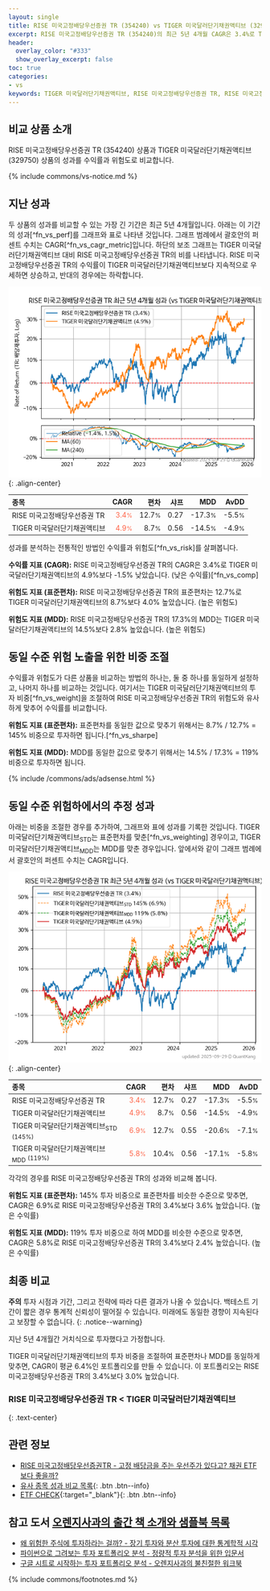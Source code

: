 ```yaml
---
layout: single
title: RISE 미국고정배당우선증권 TR (354240) vs TIGER 미국달러단기채권액티브 (329750)
excerpt: RISE 미국고정배당우선증권 TR (354240)의 최근 5년 4개월 CAGR은 3.4%로 TIGER 미국달러단기채권액티브 (329750)의 4.9%보다 -1.5% 낮았습니다.
header:
  overlay_color: "#333"
  show_overlay_excerpt: false
toc: true
categories:
- vs
keywords: TIGER 미국달러단기채권액티브, RISE 미국고정배당우선증권 TR, RISE 미국고정배당우선증권 TR TIGER 미국달러단기채권액티브 비교, 354240, 329750, 354240 354240 비교
---
```


## 비교 상품 소개


RISE 미국고정배당우선증권 TR (354240) 상품과 TIGER 미국달러단기채권액티브 (329750) 상품의 성과를 수익률과 위험도로 비교합니다.





{% include commons/vs-notice.md %}

## 지난 성과

두 상품의 성과를 비교할 수 있는 가장 긴 기간은 최근 5년 4개월입니다. 아래는 이 기간의 성과[^fn_vs_perf]를 그래프와 표로 나타낸 것입니다.
그래프 범례에서 괄호안의 퍼센트 수치는 CAGR[^fn_vs_cagr_metric]입니다.
하단의 보조 그래프는 TIGER 미국달러단기채권액티브 대비 RISE 미국고정배당우선증권 TR의 비를 나타냅니다.
RISE 미국고정배당우선증권 TR의 수익률이 TIGER 미국달러단기채권액티브보다 지속적으로 우세하면 상승하고, 반대의 경우에는 하락합니다.

![RISE 미국고정배당우선증권 TR](/vs/images/354240-vs-329750_dual.png){: .align-center}

| **종목** | **CAGR** | **편차** | **샤프** | **MDD** | **AvDD** |
| :------------ | ------: | -----------: | -------: | ------: | -------: |
| RISE 미국고정배당우선증권 TR | <span style="color: tomato">3.4<small>%</small></span> | 12.7<small>%</small> | 0.27 | -17.3<small>%</small> | -5.5<small>%</small> |
| TIGER 미국달러단기채권액티브 | <span style="color: tomato">4.9<small>%</small></span> | 8.7<small>%</small> | 0.56 | -14.5<small>%</small> | -4.9<small>%</small> |

<!-- more -->


성과를 분석하는 전통적인 방법인 수익률과 위험도[^fn_vs_risk]를 살펴봅니다.

**수익률 지표 (CAGR):** RISE 미국고정배당우선증권 TR의 CAGR은 3.4%로 TIGER 미국달러단기채권액티브의 4.9%보다 -1.5% 낮았습니다. (낮은 수익률)[^fn_vs_comp]

**위험도 지표 (표준편차):** RISE 미국고정배당우선증권 TR의 표준편차는 12.7%로 TIGER 미국달러단기채권액티브의 8.7%보다 4.0% 높았습니다. (높은 위험도)

**위험도 지표 (MDD):** RISE 미국고정배당우선증권 TR의 17.3%의 MDD는 TIGER 미국달러단기채권액티브의 14.5%보다 2.8% 높았습니다. (높은 위험도)



## 동일 수준 위험 노출을 위한 비중 조절

수익률과 위험도가 다른 상품을 비교하는 방법의 하나는, 둘 중 하나를 동일하게 설정하고, 나머지 하나를 비교하는 것입니다.
여기서는 TIGER 미국달러단기채권액티브의 투자 비중[^fn_vs_weight]을 조절하여 RISE 미국고정배당우선증권 TR의 위험도와 유사하게 맞추어 수익률를 비교합니다.

**위험도 지표 (표준편차):** 표준편차를 동일한 값으로 맞추기 위해서는 8.7% / 12.7% = 145% 비중으로 투자하면 됩니다.[^fn_vs_sharpe]

**위험도 지표 (MDD):** MDD를 동일한 값으로 맞추기 위해서는 14.5% / 17.3% = 119% 비중으로 투자하면 됩니다.


{% include /commons/ads/adsense.html %}



## 동일 수준 위험하에서의 추정 성과

아래는 비중을 조절한 경우를 추가하여, 그래프와 표에 성과를 기록한 것입니다.
TIGER 미국달러단기채권액티브<sub>STD</sub>는 표준편차를 맞춘[^fn_vs_weighting] 경우이고, TIGER 미국달러단기채권액티브<sub>MDD</sub>는 MDD를 맞춘 경우입니다.
앞에서와 같이 그래프 범례에서 괄호안의 퍼센트 수치는 CAGR입니다.


![RISE 미국고정배당우선증권 TR](/vs/images/354240-vs-329750.png){: .align-center}



| **종목** | **CAGR** | **편차** | **샤프** | **MDD** | **AvDD** |
| :------------ | ------: | -----------: | -------: | ------: | -------: |
| RISE 미국고정배당우선증권 TR | <span style="color: tomato">3.4<small>%</small></span> | 12.7<small>%</small> | 0.27 | -17.3<small>%</small> | -5.5<small>%</small> |
| TIGER 미국달러단기채권액티브 | <span style="color: tomato">4.9<small>%</small></span> | 8.7<small>%</small> | 0.56 | -14.5<small>%</small> | -4.9<small>%</small> |
| TIGER 미국달러단기채권액티브<sub>STD</sub> <small>(145%)</small> | <span style="color: tomato">6.9<small>%</small></span> | 12.7<small>%</small> | 0.55 | -20.6<small>%</small> | -7.1<small>%</small> |
| TIGER 미국달러단기채권액티브<sub>MDD</sub> <small>(119%)</small> | <span style="color: tomato">5.8<small>%</small></span> | 10.4<small>%</small> | 0.56 | -17.1<small>%</small> | -5.8<small>%</small> |



각각의 경우를 RISE 미국고정배당우선증권 TR의 성과와 비교해 봅니다.

**위험도 지표 (표준편차):** 145% 투자 비중으로 표준편차를 비슷한 수준으로 맞추면, CAGR은 6.9%로 RISE 미국고정배당우선증권 TR의 3.4%보다 3.6% 높았습니다. (높은 수익률)

**위험도 지표 (MDD):** 119% 투자 비중으로 하여 MDD를 비슷한 수준으로 맞추면, CAGR은 5.8%로 RISE 미국고정배당우선증권 TR의 3.4%보다 2.4% 높았습니다. (높은 수익률)




## 최종 비교

**주의** 투자 시점과 기간, 그리고 전략에 따라 다른 결과가 나올 수 있습니다. 백테스트 기간이 짧은 경우 통계적 신뢰성이 떨어질 수 있습니다. 미래에도 동일한 경향이 지속된다고 보장할 수 없습니다.
{: .notice--warning}

지난 5년 4개월간 거치식으로 투자했다고 가정합니다.

TIGER 미국달러단기채권액티브의 투자 비중을 조절하여 표준편차나 MDD를 동일하게 맞추면, CAGR이 평균 6.4%인 포트폴리오를 만들 수 있습니다.
이 포트폴리오는 RISE 미국고정배당우선증권 TR의 3.4%보다 3.0% 높았습니다.

### RISE 미국고정배당우선증권 TR &lt; TIGER 미국달러단기채권액티브
{: .text-center}


## 관련 정보

- [RISE 미국고정배당우선증권TR - 고정 배당금을 주는 우선주가 있다고? 채권 ETF보다 좋을까?](https://kongdori.tistory.com/303)
- [유사 종목 성과 비교 목록](/vs/){: .btn .btn--info}
- [ETF CHECK](https://www.etfcheck.co.kr/mobile/etpitem/329750/compare?compCode%5B%5D=354240){:target="_blank"}{: .btn .btn--info}


## 참고 도서 [오렌지사과의 출간 책 소개와 샘플북 목록](https://kongdori.tistory.com/691)

- [왜 위험한 주식에 투자하라는 걸까? - 장기 투자와 분산 투자에 대한 통계학적 시각](https://kongdori.tistory.com/421)
- [파이썬으로 그려보는 투자 포트폴리오 분석  - 정량적 투자 분석을 위한 입문서](https://kongdori.tistory.com/643)
- [구글 시트로 시작하는 투자 포트폴리오 분석 - 오렌지사과의 불친절한 워크북](https://kongdori.tistory.com/449)

{% include commons/footnotes.md %}